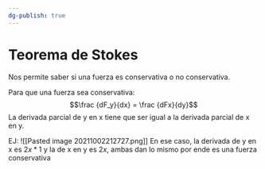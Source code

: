 ```yaml
---
dg-publish: true
---
```

# Teorema de Stokes

Nos permite saber si una fuerza es conservativa o no conservativa.

Para que una fuerza sea conservativa:
$$\frac {dF_y}{dx} = \frac {dFx}{dy}$$
La derivada parcial de y en x tiene que ser igual a la derivada parcial de x en y.

EJ:
![[Pasted image 20211002212727.png]]
En ese caso, la derivada de y en x es $2x*1$ y la de x en y es $2x$, ambas dan lo mismo por ende es una fuerza conservativa